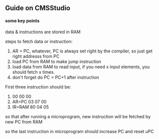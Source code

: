 ## Guide on CMSStudio


#### some key points

data & instructions are stored in RAM

steps to fetch data or instruction:

1.  AR = PC, whatever, PC is always set right by the compiler, so just get right addresss from PC
2.  load PC from RAM to make jump instruction
3.  load data from RAM to read input, if you need x input elements, you should fetch x times.
4.  don't forget do PC = PC+1 after instruction


First three instruction should be:

1. 00 00 00
2. AR=PC 03 07 00
3. IR=RAM 80 04 05

so that after running a microprogram, new instruction will be fetched by new PC from RAM

so the last instruction in microprogram should increase PC and reset uPC
